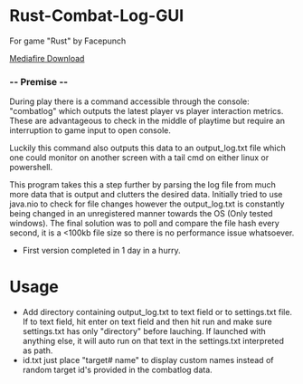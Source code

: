 # Rust-Combat-Log-GUI
For game "Rust" by Facepunch

[Mediafire Download](https://www.mediafire.com/file/96u6rqhw6x0nj74/RustCombatGUI-1.0.jar/file)


### -- Premise --
During play there is a command accessible through the console: "combatlog" which outputs the latest player vs player interaction metrics. These are advantageous to check in the middle of playtime but require an interruption to game input to open console. 

Luckily this command also outputs this data to an output_log.txt file which one could monitor on another screen with a tail cmd on either linux or powershell.

This program takes this a step further by parsing the log file from much more data that is output and clutters the desired data. Initially tried to use java.nio to check for file changes however the output_log.txt is constantly being changed in an unregistered manner towards the OS (Only tested windows). The final solution was to poll and compare the file hash every second, it is a <100kb file size so there is no performance issue whatsoever.

- First version completed in 1 day in a hurry.

# Usage
- Add directory containing output_log.txt to text field or to settings.txt file. If to text field, hit enter on text field and then hit run and make sure settings.txt has only "directory" before lauching. If launched with anything else, it will auto run on that text in the settings.txt interpreted as path.
- id.txt just place "target# name" to display custom names instead of random target id's provided in the combatlog data.

